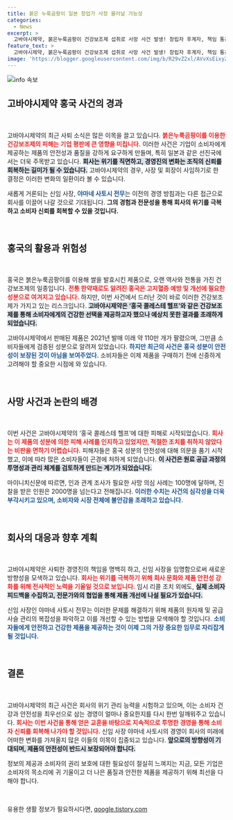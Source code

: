 ```yaml
---
title: 붉은 누룩곰팡이 일본 창업가 사장 물러날 가능성
categories:
  - News
excerpt: >
  고바야시제약, 붉은누룩곰팡이 건강보조제 섭취로 사망 사건 발생! 창립자 후계자, 책임 통감하며 사임 결정. 후폭풍과 진실의 행방은? 클릭하여 더 많은 정보를 확인하세요!
feature_text: >
  고바야시제약, 붉은누룩곰팡이 건강보조제 섭취로 사망 사건 발생! 창립자 후계자, 책임 통감하며 사임 결정. 후폭풍과 진실의 행방은? 클릭하여 더 많은 정보를 확인하세요!
image: 'https://blogger.googleusercontent.com/img/b/R29vZ2xl/AVvXsEixyZcFfHzMRdzZMjFBmAUKJYCLCGyLL1o632UiGVXcaFdKo_bkvkuCioo0uUKlGfBVcT3P84aROyZIXSBEx3Aw5nCQ3pTgDom1WDC4m8eifvWiAmWEEVb4x6G_l8C0QH225ldMjyaFvpxGEBGNO37VmDTDMHGhJPq73UglMfDca1-0aw/s1600/blogspot.png'
---
```


<p><img src="https://blogger.googleusercontent.com/img/b/R29vZ2xl/AVvXsEixyZcFfHzMRdzZMjFBmAUKJYCLCGyLL1o632UiGVXcaFdKo_bkvkuCioo0uUKlGfBVcT3P84aROyZIXSBEx3Aw5nCQ3pTgDom1WDC4m8eifvWiAmWEEVb4x6G_l8C0QH225ldMjyaFvpxGEBGNO37VmDTDMHGhJPq73UglMfDca1-0aw/s1600/blogspot.png" alt="info 속보" /></p>

<h2 data-ke-size="size26">고바야시제약 홍국 사건의 경과</h2>

<p data-ke-size="size16">&nbsp;</p>

<p>고바야시제약의 최근 사퇴 소식은 많은 이목을 끌고 있습니다. <b><span style="color: #ee2323;">붉은누룩곰팡이를 이용한 건강보조제의 피해는 기업 평판에 큰 영향을 미칩니다.</span></b> 이러한 사건은 기업이 소비자에게 제공하는 제품의 안전성과 품질을 강하게 요구하게 만들며, 특히 일본과 같은 선진국에서는 더욱 주목받고 있습니다. <b><span style="background-color: #21538527;">회사는 위기를 직면하고, 경영진의 변화는 조직의 신뢰를 회복하는 길미가 될 수 있습니다.</span></b> 고바야시제약의 경우, 사장 및 회장이 사임하기로 한 결정은 이러한 변화의 일환이라 볼 수 있습니다. </p>

<p>새롭게 거론되는 신임 사장, <b><span style="color: #1a5490;">야마네 사토시 전무</span></b>는 이전의 경영 방침과는 다른 접근으로 회사를 이끌어 나갈 것으로 기대됩니다. <b>그의 경험과 전문성을 통해 회사의 위기를 극복하고 소비자 신뢰를 회복할 수 있을 것입니다.</b></p>

<p data-ke-size="size16">&nbsp;</p>

<h2 data-ke-size="size26">홍국의 활용과 위험성</h2>

<p data-ke-size="size16">&nbsp;</p>

<p>홍국은 붉은누룩곰팡이를 이용해 쌀을 발효시킨 제품으로, 오랜 역사와 전통을 가진 건강보조제의 일종입니다. <b><span style="color: #ee2323;">전통 한약재로도 알려진 홍국은 고지혈증 예방 및 개선에 필요한 성분으로 여겨지고 있습니다.</span></b> 하지만, 이번 사건에서 드러난 것이 바로 이러한 건강보조제가 가지고 있는 리스크입니다. <b><span style="background-color: #21538527;">고바야시제약은 ‘홍국 콜레스테 헬프’와 같은 건강보조제를 통해 소비자에게의 건강한 선택을 제공하고자 했으나 예상치 못한 결과를 초래하게 되었습니다.</span></b> </p>

<p>고바야시제약에서 판매된 제품은 2021년 발매 이래 약 110만 개가 팔렸으며, 그만큼 소비자들에게 검증된 성분으로 알려져 있었습니다. <b><span style="color: #1a5490;">하지만 최근의 사건은 홍국 성분이 안전성이 보장된 것이 아님을 보여주었다.</span></b> 소비자들은 이제 제품을 구매하기 전에 신중하게 고려해야 할 중요한 시점에 와 있습니다. </p>

<p data-ke-size="size16">&nbsp;</p>

<h2 data-ke-size="size26">사망 사건과 논란의 배경</h2>

<p data-ke-size="size16">&nbsp;</p>

<p>이번 사건은 고바야시제약의 ‘홍국 콜레스테 헬프’에 대한 피해로 시작되었습니다. <b><span style="color: #ee2323;">회사는 이 제품의 성분에 의한 피해 사례를 인지하고 있었지만, 적절한 조치를 취하지 않았다는 비판을 면하기 어렵습니다.</span></b> 피해자들은 홍국 성분의 안전성에 대해 의문을 품기 시작했고, 이에 따라 많은 소비자들이 곤경에 처하게 되었습니다. <b><span style="background-color: #21538527;">이 사건은 원료 공급 과정의 투명성과 관리 체계를 검토하게 만드는 계기가 되었습니다.</span></b> </p>

<p>마이니치신문에 따르면, 인과 관계 조사가 필요한 사망 의심 사례는 100명에 달하며, 진찰을 받은 인원은 2000명을 넘는다고 전해집니다. <b><span style="color: #1a5490;">이러한 수치는 사건의 심각성을 더욱 부각시키고 있으며, 소비자와 시장 전체에 불안감을 초래하고 있습니다.</span></b> </p>

<p data-ke-size="size16">&nbsp;</p>

<h2 data-ke-size="size26">회사의 대응과 향후 계획</h2>

<p data-ke-size="size16">&nbsp;</p>

<p>고바야시제약은 사퇴한 경영진의 책임을 명백히 하고, 신임 사장을 임명함으로써 새로운 방향성을 모색하고 있습니다. <b><span style="color: #ee2323;">회사는 위기를 극복하기 위해 회사 문화와 제품 안전성 강화를 위해 전사적인 노력을 기울일 것으로 보입니다.</span></b> 임시 리콜 조치 외에도, <b><span style="background-color: #21538527;">실제 소비자 피드백을 수집하고, 전문가와의 협업을 통해 제품 개선에 나설 필요가 있습니다.</span></b> </p>

<p>신임 사장인 야마네 사토시 전무는 이러한 문제를 해결하기 위해 제품의 원자재 및 공급 사슬 관리의 복잡성을 파악하고 이를 개선할 수 있는 방법을 모색해야 할 것입니다. <b><span style="color: #1a5490;">소비자들에게 안전하고 건강한 제품을 제공하는 것이 이제 그의 가장 중요한 임무로 자리잡게 될 것입니다.</span></b></p>

<p data-ke-size="size16">&nbsp;</p>

<h2 data-ke-size="size26">결론</h2>

<p data-ke-size="size16">&nbsp;</p>

<p>고바야시제약의 최근 사건은 회사의 위기 관리 능력을 시험하고 있으며, 이는 소비자 건강과 안전성을 최우선으로 삼는 경영이 얼마나 중요한지를 다시 한번 일깨워주고 있습니다. <b><span style="color: #ee2323;">회사는 이번 사건을 통해 얻은 교훈을 바탕으로 지속적으로 투명한 경영을 통해 소비자 신뢰를 회복해 나가야 할 것입니다.</span></b> 신임 사장 야마네 사토시의 경영이 회사의 미래에 어떠한 변화를 가져올지 많은 이들의 이목이 집중되고 있습니다. <b><span style="background-color: #21538527;">앞으로의 방향성이 기대되며, 제품의 안전성이 반드시 보장되어야 합니다.</span></b> </p>

<p>정보의 제공과 소비자의 권리 보호에 대한 필요성이 절실히 느껴지는 지금, 모든 기업은 소비자의 목소리에 귀 기울이고 더 나은 품질과 안전한 제품을 제공하기 위해 최선을 다해야 합니다.</p>

<p data-ke-size="size16">&nbsp;</p>
유용한 생활 정보가 필요하시다면, <a href="https://qoogle.tistory.com" rel="dofollow">qoogle.tistory.com</a>



